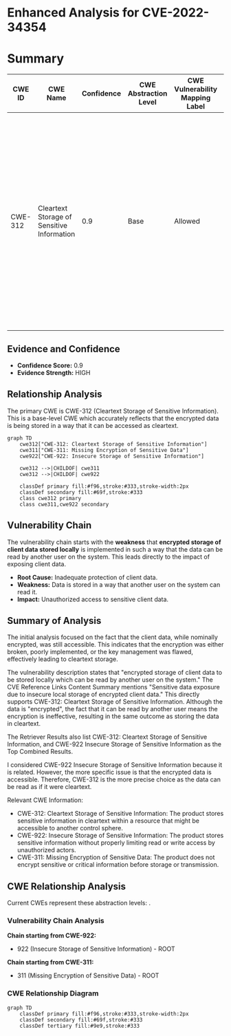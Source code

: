 # Enhanced Analysis for CVE-2022-34354

# Summary
| CWE ID | CWE Name | Confidence | CWE Abstraction Level | CWE Vulnerability Mapping Label | CWE-Vulnerability Mapping Notes |
|---|---|---|---|---|---|
| CWE-312 | Cleartext Storage of Sensitive Information | 0.9 | Base | Allowed | Primary CWE: The vulnerability involves **encrypted storage of client data stored locally** which can be read by another user. This means the "encryption" is not providing adequate protection, effectively storing the data in a way that is accessible as cleartext. |

## Evidence and Confidence

*   **Confidence Score:** 0.9
*   **Evidence Strength:** HIGH

## Relationship Analysis
The primary CWE is CWE-312 (Cleartext Storage of Sensitive Information). This is a base-level CWE which accurately reflects that the encrypted data is being stored in a way that it can be accessed as cleartext.

```mermaid
graph TD
    cwe312["CWE-312: Cleartext Storage of Sensitive Information"]
    cwe311["CWE-311: Missing Encryption of Sensitive Data"]
    cwe922["CWE-922: Insecure Storage of Sensitive Information"]
    
    cwe312 -->|CHILDOF| cwe311
    cwe312 -->|CHILDOF| cwe922
    
    classDef primary fill:#f96,stroke:#333,stroke-width:2px
    classDef secondary fill:#69f,stroke:#333
    class cwe312 primary
    class cwe311,cwe922 secondary
```

## Vulnerability Chain
The vulnerability chain starts with the **weakness** that **encrypted storage of client data stored locally** is implemented in such a way that the data can be read by another user on the system. This leads directly to the impact of exposing client data.
  - **Root Cause:** Inadequate protection of client data.
  - **Weakness:** Data is stored in a way that another user on the system can read it.
  - **Impact:** Unauthorized access to sensitive client data.

## Summary of Analysis
The initial analysis focused on the fact that the client data, while nominally encrypted, was still accessible. This indicates that the encryption was either broken, poorly implemented, or the key management was flawed, effectively leading to cleartext storage.

The vulnerability description states that "encrypted storage of client data to be stored locally which can be read by another user on the system." The CVE Reference Links Content Summary mentions "Sensitive data exposure due to insecure local storage of encrypted client data." This directly supports CWE-312: Cleartext Storage of Sensitive Information. Although the data is "encrypted", the fact that it can be read by another user means the encryption is ineffective, resulting in the same outcome as storing the data in cleartext.

The Retriever Results also list CWE-312: Cleartext Storage of Sensitive Information, and CWE-922 Insecure Storage of Sensitive Information as the Top Combined Results.

I considered CWE-922 Insecure Storage of Sensitive Information because it is related. However, the more specific issue is that the encrypted data is accessible. Therefore, CWE-312 is the more precise choice as the data can be read as if it were cleartext.

Relevant CWE Information:
* CWE-312: Cleartext Storage of Sensitive Information: The product stores sensitive information in cleartext within a resource that might be accessible to another control sphere.
* CWE-922: Insecure Storage of Sensitive Information: The product stores sensitive information without properly limiting read or write access by unauthorized actors.
* CWE-311: Missing Encryption of Sensitive Data: The product does not encrypt sensitive or critical information before storage or transmission.


## CWE Relationship Analysis

Current CWEs represent these abstraction levels: .


### Vulnerability Chain Analysis

**Chain starting from CWE-922:**
- 922 (Insecure Storage of Sensitive Information) - ROOT


**Chain starting from CWE-311:**
- 311 (Missing Encryption of Sensitive Data) - ROOT



### CWE Relationship Diagram

```mermaid
graph TD
    classDef primary fill:#f96,stroke:#333,stroke-width:2px
    classDef secondary fill:#69f,stroke:#333
    classDef tertiary fill:#9e9,stroke:#333
```
